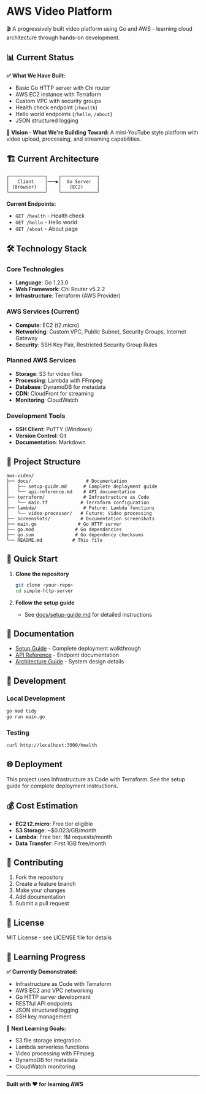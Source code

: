# AWS Video Platform

🎬 A progressively built video platform using Go and AWS - learning cloud architecture through hands-on development.

## 📊 Current Status

**✅ What We Have Built:**
- Basic Go HTTP server with Chi router
- AWS EC2 instance with Terraform
- Custom VPC with security groups
- Health check endpoint (`/health`)
- Hello world endpoints (`/hello`, `/about`)
- JSON structured logging

**🎯 Vision - What We're Building Toward:**
A mini-YouTube style platform with video upload, processing, and streaming capabilities.

## 🏗️ Current Architecture

```
┌─────────────┐    ┌─────────────┐
│   Client    │───▶│  Go Server  │
│ (Browser)   │    │   (EC2)     │
└─────────────┘    └─────────────┘
```

**Current Endpoints:**
- `GET /health` - Health check
- `GET /hello` - Hello world
- `GET /about` - About page

## 🛠️ Technology Stack

### **Core Technologies**
- **Language**: Go 1.23.0
- **Web Framework**: Chi Router v5.2.2
- **Infrastructure**: Terraform (AWS Provider)

### **AWS Services (Current)**
- **Compute**: EC2 (t2.micro)
- **Networking**: Custom VPC, Public Subnet, Security Groups, Internet Gateway
- **Security**: SSH Key Pair, Restricted Security Group Rules

### **Planned AWS Services**
- **Storage**: S3 for video files
- **Processing**: Lambda with FFmpeg
- **Database**: DynamoDB for metadata
- **CDN**: CloudFront for streaming
- **Monitoring**: CloudWatch

### **Development Tools**
- **SSH Client**: PuTTY (Windows)
- **Version Control**: Git
- **Documentation**: Markdown

## 📁 Project Structure

```
aws-video/
├── docs/                    # Documentation
│   ├── setup-guide.md      # Complete deployment guide
│   └── api-reference.md    # API documentation
├── terraform/              # Infrastructure as Code
│   └── main.tf            # Terraform configuration
├── lambda/                 # Future: Lambda functions
│   └── video-processor/   # Future: Video processing
├── screenshots/           # Documentation screenshots
├── main.go               # Go HTTP server
├── go.mod               # Go dependencies
├── go.sum               # Go dependency checksums
└── README.md           # This file
```

## 🚀 Quick Start

1. **Clone the repository**
   ```bash
   git clone <your-repo>
   cd simple-http-server
   ```

2. **Follow the setup guide**
   - See [docs/setup-guide.md](docs/setup-guide.md) for detailed instructions

## 📖 Documentation

- [Setup Guide](docs/setup-guide.md) - Complete deployment walkthrough
- [API Reference](docs/api-reference.md) - Endpoint documentation
- [Architecture Guide](docs/architecture.md) - System design details

## 🔧 Development

### Local Development
```bash
go mod tidy
go run main.go
```

### Testing
```bash
curl http://localhost:3000/health
```

## 🌐 Deployment

This project uses Infrastructure as Code with Terraform. See the setup guide for complete deployment instructions.

## 💰 Cost Estimation

- **EC2 t2.micro**: Free tier eligible
- **S3 Storage**: ~$0.023/GB/month
- **Lambda**: Free tier: 1M requests/month
- **Data Transfer**: First 1GB free/month

## 🤝 Contributing

1. Fork the repository
2. Create a feature branch
3. Make your changes
4. Add documentation
5. Submit a pull request

## 📝 License

MIT License - see LICENSE file for details

## 🎯 Learning Progress

**✅ Currently Demonstrated:**
- Infrastructure as Code with Terraform
- AWS EC2 and VPC networking
- Go HTTP server development
- RESTful API endpoints
- JSON structured logging
- SSH key management

**🚧 Next Learning Goals:**
- S3 file storage integration
- Lambda serverless functions
- Video processing with FFmpeg
- DynamoDB for metadata
- CloudWatch monitoring

---

**Built with ❤️ for learning AWS**